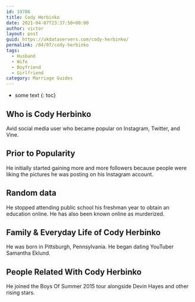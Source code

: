 ```yaml
---
id: 19786
title: Cody Herbinko
date: 2021-04-07T23:37:50+00:00
author: victor
layout: post
guid: https://ukdataservers.com/cody-herbinko/
permalink: /04/07/cody-herbinko
tags:
  - Husband
  - Wife
  - Boyfriend
  - Girlfriend
category: Marriage Guides
---
```


* some text
{: toc}


## Who is Cody Herbinko



Avid social media user who became popular on Instagram, Twitter, and Vine. 

                
                
                
## Prior to Popularity



He initially started gaining more and more followers because people were liking the pictures he was posting on his Instagram account. 

                
                
                
## Random data



He stopped attending public school his freshman year to obtain an education online. He has also been known online as murderized. 

                
                
                
## Family & Everyday Life of Cody Herbinko



He was born in Pittsburgh, Pennsylvania. He began dating YouTuber Samantha Eklund. 

                
                
                
## People Related With Cody Herbinko



He joined the Boys Of Summer 2015 tour alongside Devin Hayes and other rising stars. 

                
              
            
          
          
          